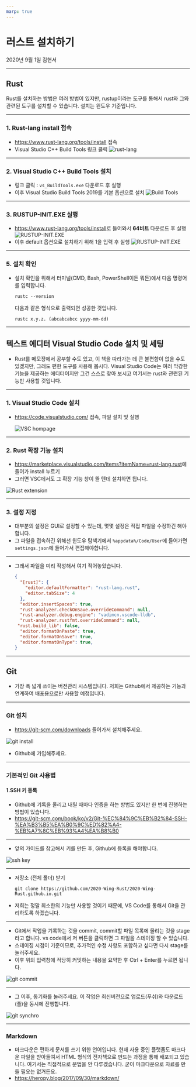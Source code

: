 ```yaml
---
marp: true
---
```


# 러스트 설치하기

2020년 9월 1일
김현서

---

## Rust 

Rust를 설치하는 방법은 여러 방법이 있지만, rustup이라는 도구를 통해서 rust와 그와 관련된 도구를 설치할 수 있습니다. 설치는 윈도우 기준입니다.

---

### 1. Rust-lang install 접속

- <https://www.rust-lang.org/tools/install> 접속
- Visual Studio C++ Build Tools 링크 클릭
![rust-lang](./media/install_rust_0.png)

---

### 2. Visual Studio C++ Build Tools 설치

- 링크 클릭 : `vs_BuildTools.exe`  다운로드 후 실행
- 이후 Visual Studio Build Tools 2019를 기본 옵션으로 설치
![Build Tools](./media/install_rust_1.png)

---

### 3. RUSTUP-INIT.EXE 실행

- <https://www.rust-lang.org/tools/install>로 들어와서 **64비트** 다운로드 후 실행
![RUSTUP-INIT.EXE](./media/install_rust_2.png)
- 이후 default 옵션으로 설치하기 위해 1을 입력 후 실행
![RUSTUP-INIT.EXE](./media/install_rust_3.png)

---

### 5. 설치 확인

- 설치 확인을 위해서 터미널(CMD, Bash, PowerShell이든 뭐든)에서 다음 명령어를 입력합니다.

  ```shell
  rustc --version
  ```

  다음과 같은 형식으로 출력되면 성공한 것입니다.
  
  ```text
  rustc x.y.z. (abcabcabcc yyyy-mm-dd)
  ```

---

## 텍스트 에디터 Visual Studio Code 설치 및 세팅

- Rust를 메모장에서 공부할 수도 있고, 이 책을 따라가는 데 큰 불편함이 없을 수도 있겠지만, 그래도 편한 도구를 사용해 봅시다. Visual Studio Code는 여러 막강한 기능을 제공하는 에디터이지만 그건 스스로 찾아 보시고 여기서는 rust와 관련된 기능만 사용할 것입니다.

---

### 1. Visual Studio Code 설치

- <https://code.visualstudio.com/> 접속, 파일 설치 및 실행

  ![VSC hompage](./media/install_vsc_0.png)

---

### 2. Rust 확장 기능 설치

- <https://marketplace.visualstudio.com/items?itemName=rust-lang.rust>에 들어가 install 누르기
- 그러면 VSC에서도 그 확장 기능 창이 뜰 텐데 설치하면 됩니다.

![Rust extension](./media/install_vsc_1.png)

---

### 3. 설정 지정

- 대부분의 설정은 GUI로 설정할 수 있는데, 몇몇 설정은 직접 파일을 수정하긴 해야합니다.
- 그 파일을 접속하긴 위해선 윈도우 탐색기에서 `%appdata%/Code/User`에 들어가면 `settings.json`에 들어가서 편집해야합니다.

---

- 그래서 파일을 미리 작성해서 여기 적어놓았습니다.

  ```json
  {
    "[rust]": {
      "editor.defaultFormatter": "rust-lang.rust",
      "editor.tabSize": 4
    },
    "editor.insertSpaces": true,
    "rust-analyzer.checkOnSave.overrideCommand": null,
    "rust-analyzer.debug.engine": "vadimcn.vscode-lldb",
    "rust-analyzer.rustfmt.overrideCommand": null,
   "rust.build_lib": false,
    "editor.formatOnPaste": true,
    "editor.formatOnSave": true,
    "editor.formatOnType": true,
  }
  ```

---

## Git

- 가장 폭 넓게 쓰이는 버전관리 시스템입니다. 저희는 Github에서 제공하는 기능과 연계하여 배포용으로만 사용할 예정입니다.

---

### Git 설치

- <https://git-scm.com/downloads> 들어가서 설치해주세요.

![git install](./media/install_git_0.png)

- Github에 가입해주세요.

---

### 기본적인 Git 사용법

#### 1.SSH 키 등록

- Github에 기록을 올리고 내릴 때마다 인증을 하는 방법도 있지만 한 번에 진행하는 방법이 있습니다.
- <https://git-scm.com/book/ko/v2/Git-%EC%84%9C%EB%B2%84-SSH-%EA%B3%B5%EA%B0%9C%ED%82%A4-%EB%A7%8C%EB%93%A4%EA%B8%B0>

---

- 앞의 가이드를 참고해서 키를 만든 후, Github에 등록을 해야합니다.

![ssh key](./media/install_git_1.png)

---

- 저장소 (전체 폴더) 받기

  ```shell
  git clone https://github.com/2020-Wing-Rust/2020-Wing-Rust.github.io.git
  ```
- 저희는 정말 최소한의 기능만 사용할 것이기 때문에, VS Code를 통해서 Git을 관리하도록 하겠습니다.

---

- Git에서 작업을 기록하는 것을 commit, commit할 파일 목록에 올리는 것을 stage라고 합니다. vs code에서 저 버튼을 클릭하면 그 파일을 스테이징 할 수 있습니다.
- 스테이징 시점이 기준이므로, 추가적인 수정 사항도 포함하고 싶다면 다시 stage를 눌러주세요.
- 이후 위의 입력창에 적당히 커밋하는 내용을 요약한 후 Ctrl + Enter를 누르면 됩니다.

![git commit](./media/install_git_2.png)

---

- 그 이후, 동기화를 눌러주세요. 이 작업은 최신버전으로 업로드(푸쉬)와 다운로드(풀)을 동시에 진행합니다.

![git synchro](./media/install_git_3.png)

---

### Markdown

- 마크다운은 편하게 문서를 쓰기 위한 언어입니다. 현재 사용 중인 플랫폼도 마크다운 파일을 받아들여서 HTML 형식의 전자책으로 만드는 과정을 통해 배포되고 있습니다. 여기서는 직접적으로 문법을 안 다루겠습니다. 굳이 마크다운으로 자료를 만들 필요는 없거든요.
- <https://heropy.blog/2017/09/30/markdown/>